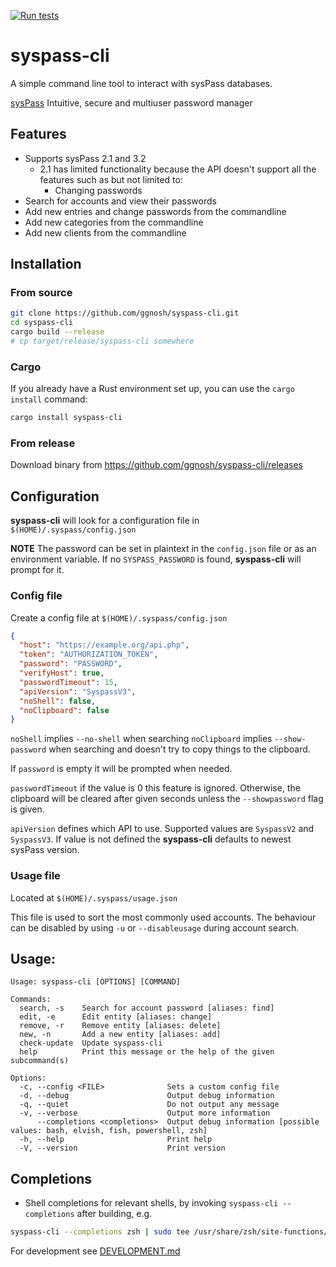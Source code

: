[![Run tests](https://github.com/ggnosh/syspass-cli/actions/workflows/rust.yml/badge.svg)](https://github.com/ggnosh/syspass-cli/actions/workflows/rust.yml)

# syspass-cli

A simple command line tool to interact with sysPass databases.

[sysPass](https://www.syspass.org/) Intuitive, secure and multiuser password manager

## Features

- Supports sysPass 2.1 and 3.2
    - 2.1 has limited functionality because the API doesn't support all the features such as but not limited to:
        - Changing passwords
- Search for accounts and view their passwords
- Add new entries and change passwords from the commandline
- Add new categories from the commandline
- Add new clients from the commandline

## Installation

### From source

```sh
git clone https://github.com/ggnosh/syspass-cli.git
cd syspass-cli
cargo build --release
# cp target/release/syspass-cli somewhere
```

### Cargo

If you already have a Rust environment set up, you can use the `cargo install` command:

```sh
cargo install syspass-cli
```

### From release

Download binary from https://github.com/ggnosh/syspass-cli/releases

## Configuration

**syspass-cli** will look for a configuration file in `$(HOME)/.syspass/config.json`

**NOTE**
The password can be set in plaintext in the `config.json` file or as an environment variable.
If no `SYSPASS_PASSWORD` is found, **syspass-cli** will prompt for it.

### Config file

Create a config file at `$(HOME)/.syspass/config.json`

```json
{
  "host": "https://example.org/api.php",
  "token": "AUTHORIZATION_TOKEN",
  "password": "PASSWORD",
  "verifyHost": true,
  "passwordTimeout": 15,
  "apiVersion": "SyspassV3",
  "noShell": false,
  "noClipboard": false
}
```

`noShell` implies `--no-shell` when searching
`noClipboard` implies `--show-password` when searching and doesn't try to copy things to the clipboard.

If `password` is empty it will be prompted when needed.

`passwordTimeout` if the value is 0 this feature is ignored.
Otherwise, the clipboard will be cleared after given seconds unless the `--showpassword` flag is given.

`apiVersion` defines which API to use. Supported values are `SyspassV2` and `SyspassV3`.
If value is not defined the **syspass-cli** defaults to newest sysPass version.

### Usage file

Located at `$(HOME)/.syspass/usage.json`

This file is used to sort the most commonly used accounts.
The behaviour can be disabled by using `-u` or `--disableusage` during account search.

## Usage:

```text
Usage: syspass-cli [OPTIONS] [COMMAND]

Commands:
  search, -s    Search for account password [aliases: find]
  edit, -e      Edit entity [aliases: change]
  remove, -r    Remove entity [aliases: delete]
  new, -n       Add a new entity [aliases: add]
  check-update  Update syspass-cli
  help          Print this message or the help of the given subcommand(s)

Options:
  -c, --config <FILE>              Sets a custom config file
  -d, --debug                      Output debug information
  -q, --quiet                      Do not output any message
  -v, --verbose                    Output more information
      --completions <completions>  Output debug information [possible values: bash, elvish, fish, powershell, zsh]
  -h, --help                       Print help
  -V, --version                    Print version
```

## Completions

* Shell completions for relevant shells, by invoking `syspass-cli --completions` after building, e.g.

```sh
syspass-cli --completions zsh | sudo tee /usr/share/zsh/site-functions/_syspass-cli > /dev/null
```

For development see [DEVELOPMENT.md](DEVELOPMENT.md)
